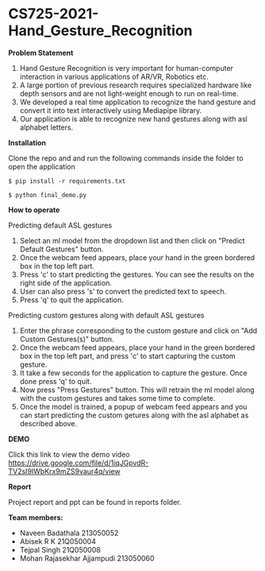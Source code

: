 # CS725-2021-Hand_Gesture_Recognition
**Problem Statement**

1. Hand Gesture Recognition is very important for human-computer interaction in various applications of AR/VR, Robotics etc.
2. A large portion of previous research requires specialized hardware like depth sensors and are not light-weight enough to run on real-time.
3. We developed a real time application to recognize the hand gesture and convert it into text interactively using Mediapipe library.
4. Our application is able to recognize new hand gestures along with asl alphabet letters.

**Installation**

Clone the repo and and run the following commands inside the folder to open the application
```
$ pip install -r requirements.txt
```

```
$ python final_demo.py
```
**How to operate**

Predicting default ASL gestures

1. Select an ml model from the dropdown list and then click on "Predict Default Gestures" button.
2. Once the webcam feed appears, place your hand in the green bordered box in the top left part.
3. Press 'c' to start predicting the gestures. You can see the results on the right side of the application.
4. User can also press 's' to convert the predicted text to speech.
4. Press 'q' to quit the application.

Predicting custom gestures along with default ASL gestures

1. Enter the phrase corresponding to the custom gesture and click on "Add Custom Gestures(s)" button.
2. Once the webcam feed appears, place your hand in the green bordered box in the top left part, and press 'c' to start capturing the custom gesture.
3. It take a few seconds for the application to capture the gesture. Once done press 'q' to quit.
4. Now press "Press Gestures" button. This will retrain the ml model along with the custom gestures and takes some time to complete.
5. Once the model is trained, a popup of webcam feed appears and you can start predicting the custom getures along with the asl alphabet as described above.

**DEMO**

Click this link to view the demo video https://drive.google.com/file/d/1iqJGpvdR-TV2sI9IWbKrx9mZS9vaur4q/view

**Report**

Project report and ppt can be found in reports folder.

**Team members:**
- Naveen Badathala 213050052
- Abisek R K 21Q050004
- Tejpal Singh 21Q050008
- Mohan Rajasekhar Ajjampudi 213050060
